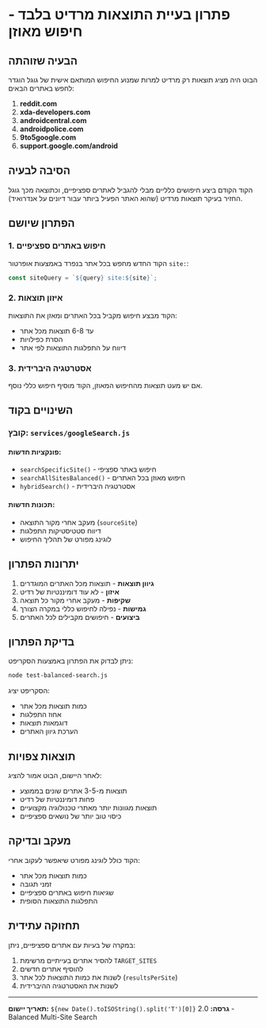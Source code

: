 # פתרון בעיית התוצאות מרדיט בלבד - חיפוש מאוזן

## הבעיה שזוהתה

הבוט היה מציג תוצאות רק מרדיט למרות שמנוע החיפוש המותאם אישית של גוגל הוגדר לחפש באתרים הבאים:

1. **reddit.com**
2. **xda-developers.com**
3. **androidcentral.com**
4. **androidpolice.com**
5. **9to5google.com**
6. **support.google.com/android**

## הסיבה לבעיה

הקוד הקודם ביצע חיפושים כלליים מבלי להגביל לאתרים ספציפיים, וכתוצאה מכך גוגל החזיר בעיקר תוצאות מרדיט (שהוא האתר הפעיל ביותר עבור דיונים על אנדרואיד).

## הפתרון שיושם

### 1. חיפוש באתרים ספציפיים
הקוד החדש מחפש בכל אתר בנפרד באמצעות אופרטור `site:`:
```javascript
const siteQuery = `${query} site:${site}`;
```

### 2. איזון תוצאות
הקוד מבצע חיפוש מקביל בכל האתרים ומאזן את התוצאות:
- עד 6-8 תוצאות מכל אתר
- הסרת כפילויות
- דיווח על התפלגות התוצאות לפי אתר

### 3. אסטרטגיה היברידית
אם יש מעט תוצאות מהחיפוש המאוזן, הקוד מוסיף חיפוש כללי נוסף.

## השינויים בקוד

### קובץ: `services/googleSearch.js`

#### פונקציות חדשות:
- `searchSpecificSite()` - חיפוש באתר ספציפי
- `searchAllSitesBalanced()` - חיפוש מאוזן בכל האתרים
- `hybridSearch()` - אסטרטגיה היברידית

#### תכונות חדשות:
- מעקב אחרי מקור התוצאה (`sourceSite`)
- דיווח סטטיסטיקות התפלגות
- לוגינג מפורט של תהליך החיפוש

## יתרונות הפתרון

1. **גיוון תוצאות** - תוצאות מכל האתרים המוגדרים
2. **איזון** - לא עוד דומיננטיות של רדיט
3. **שקיפות** - מעקב אחרי מקור כל תוצאה
4. **גמישות** - נפילה לחיפוש כללי במקרה הצורך
5. **ביצועים** - חיפושים מקבילים לכל האתרים

## בדיקת הפתרון

ניתן לבדוק את הפתרון באמצעות הסקריפט:
```bash
node test-balanced-search.js
```

הסקריפט יציג:
- כמות תוצאות מכל אתר
- אחוז התפלגות
- דוגמאות תוצאות
- הערכת גיוון האתרים

## תוצאות צפויות

לאחר היישום, הבוט אמור להציג:
- תוצאות מ-3-5 אתרים שונים בממוצע
- פחות דומיננטיות של רדיט
- תוצאות מגוונות יותר מאתרי טכנולוגיה מקצועיים
- כיסוי טוב יותר של נושאים ספציפיים

## מעקב ובדיקה

הקוד כולל לוגינג מפורט שיאפשר לעקוב אחרי:
- כמות תוצאות מכל אתר
- זמני תגובה
- שגיאות חיפוש באתרים ספציפיים
- התפלגות התוצאות הסופית

## תחזוקה עתידית

במקרה של בעיות עם אתרים ספציפיים, ניתן:
1. להסיר אתרים בעייתיים מרשימת `TARGET_SITES`
2. להוסיף אתרים חדשים
3. לשנות את כמות התוצאות לכל אתר (`resultsPerSite`)
4. לשנות את האסטרטגיה ההיברידית

---

**תאריך יישום:** `${new Date().toISOString().split('T')[0]}`
**גרסה:** 2.0 - Balanced Multi-Site Search